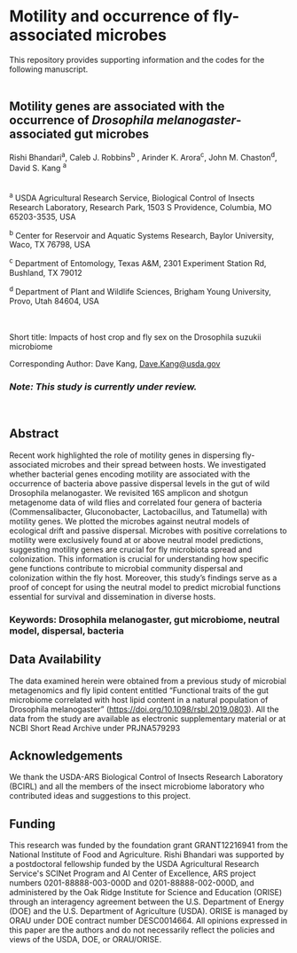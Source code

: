 
# Motility and occurrence of fly-associated microbes

This repository provides supporting information and the codes for the following manuscript. <br />
 <br />

## Motility genes are associated with the occurrence of *Drosophila melanogaster*-associated gut microbes

Rishi Bhandari<sup>a</sup>, Caleb J. Robbins<sup>b</sup> , Arinder K. Arora<sup>c</sup>, John M. Chaston<sup>d</sup>, David S. Kang <sup>a</sup>  <br />
 <br />
 <br />
<sup>a</sup> USDA Agricultural Research Service, Biological Control of Insects Research Laboratory, Research Park, 1503 S Providence, Columbia, MO 65203-3535, USA

<sup>b</sup> Center for Reservoir and Aquatic Systems Research, Baylor University, Waco, TX 76798, USA

<sup>c</sup> Department of Entomology, Texas A&M, 2301 Experiment Station Rd, Bushland, TX 79012

<sup>d</sup> Department of Plant and Wildlife Sciences, Brigham Young University, Provo, Utah 84604, USA <br />
 <br />
 <br />       

Short title: Impacts of host crop and fly sex on the Drosophila suzukii microbiome

Corresponding Author: Dave Kang, Dave.Kang@usda.gov



    
   ### *Note: This study is currently under review.*   <br />  
  <br />  

  
## Abstract
Recent work highlighted the role of motility genes in dispersing fly-associated microbes and their spread between hosts. We investigated whether bacterial genes encoding motility are associated with the occurrence of bacteria above passive dispersal levels in the gut of wild Drosophila melanogaster. We revisited 16S amplicon and shotgun metagenome data of wild flies and correlated four genera of bacteria (Commensalibacter, Gluconobacter, Lactobacillus, and Tatumella) with motility genes. We plotted the microbes against neutral models of ecological drift and passive dispersal. Microbes with positive correlations to motility were exclusively found at or above neutral model predictions, suggesting motility genes are crucial for fly microbiota spread and colonization. This information is crucial for understanding how specific gene functions contribute to microbial community dispersal and colonization within the fly host. Moreover, this study’s findings serve as a proof of concept for using the neutral model to predict microbial functions essential for survival and dissemination in diverse hosts.

### Keywords: Drosophila melanogaster, gut microbiome, neutral model, dispersal, bacteria


## Data Availability

The data examined herein were obtained from a previous study of microbial metagenomics and fly lipid content entitled “Functional traits of the gut microbiome correlated with host lipid content in a natural population of Drosophila melanogaster” (https://doi.org/10.1098/rsbl.2019.0803). All the data from the study are available as electronic supplementary material or at NCBI Short Read Archive under PRJNA579293


## Acknowledgements
We thank the USDA-ARS Biological Control of Insects Research Laboratory (BCIRL) and all the members of the insect microbiome laboratory who contributed ideas and suggestions to this project.

## Funding
This research was funded by the foundation grant GRANT12216941 from the National Institute of Food and Agriculture.
Rishi Bhandari was supported by a postdoctoral fellowship funded by the USDA Agricultural Research Service's SCINet Program and AI Center of Excellence, ARS project numbers 0201-88888-003-000D and 0201-88888-002-000D, and administered by the Oak Ridge Institute for Science and Education (ORISE) through an interagency agreement between the U.S. Department of Energy (DOE) and the U.S. Department of Agriculture (USDA). ORISE is managed by ORAU under DOE contract number DESC0014664. All opinions expressed in this paper are the authors and do not necessarily reflect the policies and views of the USDA, DOE, or ORAU/ORISE.

